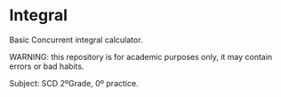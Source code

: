 # Integral
Basic Concurrent integral calculator.

WARNING: this repository is for academic purposes only, it may contain errors or bad habits.

Subject: SCD 2ºGrade, 0º practice.
